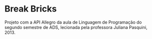 # Break Bricks

Projeto com a API Allegro da aula de Linguagem de Programação do segundo semestre de ADS, lecionada pela professora Juliana Pasquini, 2013.
